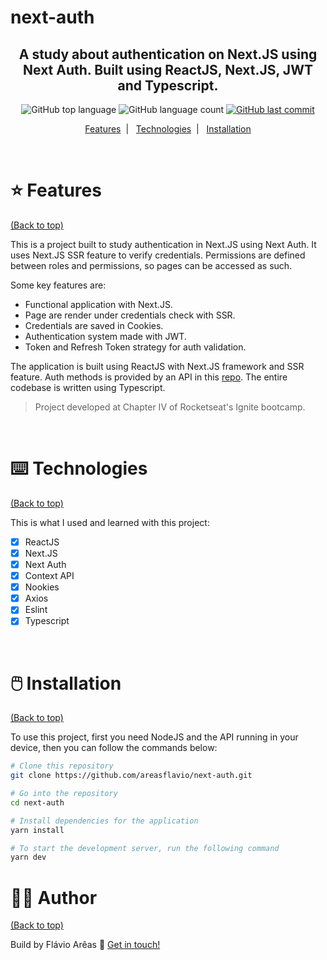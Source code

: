 # next-auth

<h2 align="center">
  A study about authentication on Next.JS using Next Auth. Built using ReactJS, 
  Next.JS, JWT and Typescript.
</h2>

<p align="center">
  <img alt="GitHub top language" src="https://img.shields.io/github/languages/top/areasflavio/next-auth.svg">

  <img alt="GitHub language count" src="https://img.shields.io/github/languages/count/areasflavio/next-auth.svg">

  <a href="https://github.com/areasflavio/next-auth/commits/master">
    <img alt="GitHub last commit" src="https://img.shields.io/github/last-commit/areasflavio/next-auth.svg">
  </a>
</p>

<p align="center">
  <a href="#star-features">Features</a>&nbsp;&nbsp;|&nbsp;&nbsp;
  <a href="#keyboard-technologies">Technologies</a>&nbsp;&nbsp;|&nbsp;&nbsp;
  <a href="#computer_mouse-installation">Installation</a>
</p>

<br/>

# :star: Features

[(Back to top)](#next-auth)

This is a project built to study authentication in Next.JS using Next Auth. It
uses Next.JS SSR feature to verify credentials. Permissions are defined between
roles and permissions, so pages can be accessed as such.

Some key features are:

- Functional application with Next.JS.
- Page are render under credentials check with SSR.
- Credentials are saved in Cookies.
- Authentication system made with JWT.
- Token and Refresh Token strategy for auth validation.

The application is built using ReactJS with Next.JS framework and SSR feature.
Auth methods is provided by an API in this [repo](https://github.com/areasflavio/next-auth-server).
The entire codebase is written using Typescript.

> Project developed at Chapter IV of Rocketseat's Ignite bootcamp.

<br/>

# :keyboard: Technologies

[(Back to top)](#next-auth)

This is what I used and learned with this project:

- [x] ReactJS
- [x] Next.JS
- [x] Next Auth
- [x] Context API
- [x] Nookies
- [x] Axios
- [x] Eslint
- [x] Typescript

<br/>

# :computer_mouse: Installation

[(Back to top)](#next-auth)

To use this project, first you need NodeJS and the API running in your device,
then you can follow the commands below:

```bash
# Clone this repository
git clone https://github.com/areasflavio/next-auth.git

# Go into the repository
cd next-auth

# Install dependencies for the application
yarn install

# To start the development server, run the following command
yarn dev
```

# :man_technologist: Author

[(Back to top)](#next-auth)

Build by Flávio Arêas 👋 [Get in touch!](https://www.linkedin.com/in/areasflavio/)
